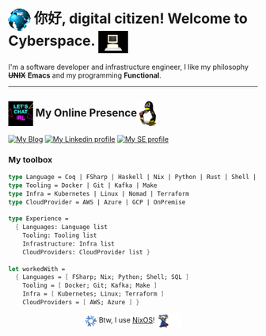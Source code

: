 # <img align="center" src="./assets/globe.gif" height="45" /> 你好, digital citizen! Welcome to Cyberspace. <img align="center" src="./assets/computer.gif" height="45" /> 

I'm a software developer and infrastructure engineer, I like my philosophy ~~**UNIX**~~ **Emacs** and my programming **Functional**.

-------

## <img align="center" width="50" heigth="50" src="./assets/chat.gif"> My Online Presence <img align="center" src="./assets/linux.gif" height="50" />

[![My Blog][blog]](https://mtrsk.github.io)
[![My Linkedin profile][linkedin]](https://linkedin.com/in/marcos-schonfinkel)
[![My SE profile][stackexchange]](https://stackoverflow.com/users/4614840/aristu?tab=profile)

### My toolbox

```fsharp
type Language = Coq | FSharp | Haskell | Nix | Python | Rust | Shell | SQL
type Tooling = Docker | Git | Kafka | Make
type Infra = Kubernetes | Linux | Nomad | Terraform
type CloudProvider = AWS | Azure | GCP | OnPremise

type Experience =
  { Languages: Language list
    Tooling: Tooling list
    Infrastructure: Infra list
    CloudProviders: CloudProvider list }

let workedWith =
  { Languages = [ FSharp; Nix; Python; Shell; SQL ]
    Tooling = [ Docker; Git; Kafka; Make ]
    Infra = [ Kubernetes; Linux; Terraform ]
    CloudProviders = [ AWS; Azure ] }
```

<div align="center">
  <img align="center" src="./assets/nixos.gif" height="25" width="25" />
  Btw, I use <a href=https://nixos.org>NixOS</a>! <img align="center" width="50" width="50" src="./assets/wizard.gif">
</div><br>


[blog]: https://img.shields.io/badge/Blog-B1361E?style=for-the-badge&logo=linux&logoColor=white
[linkedin]: https://img.shields.io/badge/LinkedIn-0077B5?style=for-the-badge&logo=linkedin&logoColor=white
[stackexchange]: https://img.shields.io/badge/stackexchange-0A0A0A?style=for-the-badge&logo=stackexchange&logoColor=white
